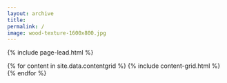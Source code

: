 ```yaml
---
layout: archive
title:
permalink: /
image: wood-texture-1600x800.jpg
---
```

{% include page-lead.html %}

<div class="tiles">
{% for content in site.data.contentgrid %}
	{% include content-grid.html %}
{% endfor %}
</div><!-- /.tiles -->
